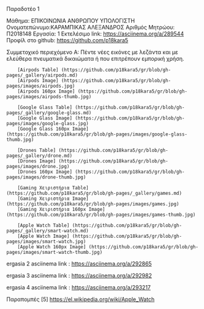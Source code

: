 
Παραδοτέο 1

Μάθημα: ΕΠΙΚΟΙΝΩΝΙΑ ΑΝΘΡΩΠΟΥ ΥΠΟΛΟΓΙΣΤΗ
Ονοματεπώνυμο:ΚΑΡΑΜΠΙΚΑΣ ΑΛΕΞΑΝΔΡΟΣ
Αριθμός Μητρώου: Π2018148
Εργασία: 1
Εκτελέσιμο link: https://asciinema.org/a/289544
Προφίλ στο github: https://github.com/p18kara5


Συμμετοχικό περιεχόμενο
Α: Πέντε νέες εικόνες με λεζάντα και με ελεύθερα πνευματικά δικαιώματα ή που επιτρέπουν εμπορική χρήση.

        [Airpods Table] (https://github.com/p18kara5/gr/blob/gh-pages/_gallery/airpods.md)
        [Airpods Image] (https://github.com/p18kara5/gr/blob/gh-pages/images/airpods.jpg)
        [Airpods 160px Image] (https://github.com/p18kara5/gr/blob/gh-pages/images/airpods-thumb.jpg)

        [Google Glass Table] (https://github.com/p18kara5/gr/blob/gh-pages/_gallery/google-glass.md)
        [Google Glass Image] (https://github.com/p18kara5/gr/blob/gh-pages/images/google-glass.jpg)
        [Google Glass 160px Image] (https://github.com/p18kara5/gr/blob/gh-pages/images/google-glass-thumb.jpg)
        
        [Drones Table] (https://github.com/p18kara5/gr/blob/gh-pages/_gallery/drone.md)
        [Drones Image] (https://github.com/p18kara5/gr/blob/gh-pages/images/drone.jpg)
        [Drones 160px Image] (https://github.com/p18kara5/gr/blob/gh-pages/images/drone-thumb.jpg)
        
        [Gaming Χειριστήρια Table] (https://github.com/p18kara5/gr/blob/gh-pages/_gallery/games.md)
        [Gaming Χειριστήρια Image] (https://github.com/p18kara5/gr/blob/gh-pages/images/games.jpg)
        [Gaming Χειριστήρια 160px Image] (https://github.com/p18kara5/gr/blob/gh-pages/images/games-thumb.jpg)
        
        [Apple Watch Table] (https://github.com/p18kara5/gr/blob/gh-pages/_gallery/smart-watch.md)
        [Apple Watch Image] (https://github.com/p18kara5/gr/blob/gh-pages/images/smart-watch.jpg)
        [Apple Watch 160px Image] (https://github.com/p18kara5/gr/blob/gh-pages/images/smart-watch-thumb.jpg)


ergasia 2
asciinema link : https://asciinema.org/a/292865

ergasia 3
asciinema link : https://asciinema.org/a/292982

ergasia 4 
asciinema link  : https://asciinema.org/a/293217

Παραπομπές
    [5] https://el.wikipedia.org/wiki/Apple_Watch

